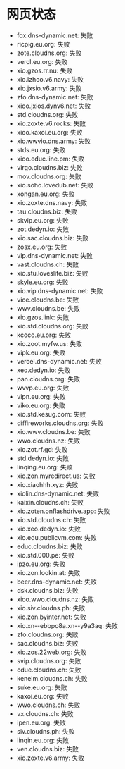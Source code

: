 # 网页状态
- fox.dns-dynamic.net: 失败
- ricpig.eu.org: 失败
- zote.cloudns.org: 失败
- vercl.eu.org: 失败
- xio.gzos.rr.nu: 失败
- xio.lzhoo.v6.navy: 失败
- xio.jxsio.v6.army: 失败
- zfo.dns-dynamic.net: 失败
- xioo.jxios.dynv6.net: 失败
- std.cloudns.org: 失败
- xio.zoxte.v6.rocks: 失败
- xioo.kaxoi.eu.org: 失败
- xio.wwvio.dns.army: 失败
- stds.eu.org: 失败
- xioo.educ.line.pm: 失败
- virgo.cloudns.biz: 失败
- mov.cloudns.org: 失败
- xio.soho.lovedub.net: 失败
- xongan.eu.org: 失败
- xio.zoxte.dns.navy: 失败
- tau.cloudns.biz: 失败
- skvip.eu.org: 失败
- zot.dedyn.io: 失败
- xio.sac.cloudns.biz: 失败
- zosx.eu.org: 失败
- vip.dns-dynamic.net: 失败
- vast.cloudns.ch: 失败
- xio.stu.loveslife.biz: 失败
- skyle.eu.org: 失败
- xio.vip.dns-dynamic.net: 失败
- vice.cloudns.be: 失败
- wwv.cloudns.be: 失败
- xio.gzos.link: 失败
- xio.std.cloudns.org: 失败
- kcoco.eu.org: 失败
- xio.zoot.myfw.us: 失败
- vipk.eu.org: 失败
- vercel.dns-dynamic.net: 失败
- xeo.dedyn.io: 失败
- pan.cloudns.org: 失败
- wvvp.eu.org: 失败
- vipn.eu.org: 失败
- viko.eu.org: 失败
- xio.std.kesug.com: 失败
- diffireworks.cloudns.org: 失败
- xio.wwv.cloudns.be: 失败
- wwo.cloudns.nz: 失败
- xio.zot.rf.gd: 失败
- std.dedyn.io: 失败
- linqing.eu.org: 失败
- xio.zon.myredirect.us: 失败
- xio.xiaohhh.xyz: 失败
- xiolin.dns-dynamic.net: 失败
- kaixin.cloudns.ch: 失败
- xio.zoten.onflashdrive.app: 失败
- xio.std.cloudns.ch: 失败
- xio.xeo.dedyn.io: 失败
- xio.edu.publicvm.com: 失败
- educ.cloudns.biz: 失败
- xio.std.000.pe: 失败
- ipzo.eu.org: 失败
- xio.zon.lookin.at: 失败
- beer.dns-dynamic.net: 失败
- dsk.cloudns.biz: 失败
- xioo.wwo.cloudns.nz: 失败
- xio.siv.cloudns.ph: 失败
- xio.zon.byinter.net: 失败
- xio.xn--ebbpo8a.xn--y9a3aq: 失败
- zfo.cloudns.org: 失败
- sac.cloudns.biz: 失败
- xio.zos.22web.org: 失败
- svip.cloudns.org: 失败
- cdue.cloudns.ch: 失败
- kenelm.cloudns.ch: 失败
- suke.eu.org: 失败
- kaxoi.eu.org: 失败
- wwo.cloudns.ch: 失败
- vx.cloudns.ch: 失败
- ipen.eu.org: 失败
- siv.cloudns.ph: 失败
- linqin.eu.org: 失败
- ven.cloudns.biz: 失败
- xio.zoxte.v6.army: 失败
